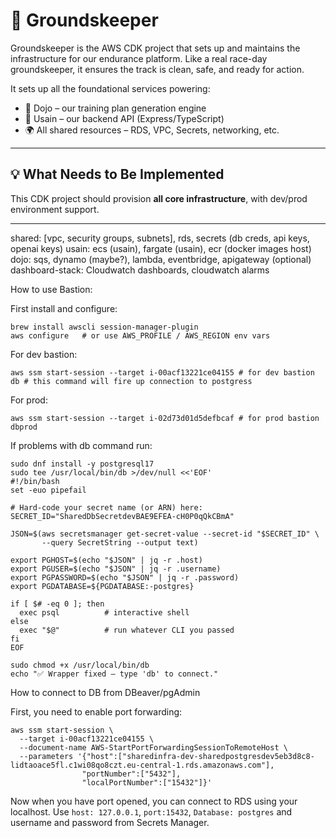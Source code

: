 # 🧹 Groundskeeper

Groundskeeper is the AWS CDK project that sets up and maintains the infrastructure for our endurance platform. Like a real race-day groundskeeper, it ensures the track is clean, safe, and ready for action.

It sets up all the foundational services powering:

- 🧠 Dojo – our training plan generation engine
- 🧴 Usain – our backend API (Express/TypeScript)
- 🌍 All shared resources – RDS, VPC, Secrets, networking, etc.

---

## 💡 What Needs to Be Implemented

This CDK project should provision **all core infrastructure**, with dev/prod environment support.

---

shared: [vpc, security groups, subnets], rds, secrets (db creds, api keys, openai keys)
usain: ecs (usain), fargate (usain), ecr (docker images host)
dojo: sqs, dynamo (maybe?), lambda, eventbridge, apigateway (optional)
dashboard-stack: Cloudwatch dashboards, cloudwatch alarms

How to use Bastion:

First install and configure:

```
brew install awscli session-manager-plugin
aws configure   # or use AWS_PROFILE / AWS_REGION env vars
```

For dev bastion:

```
aws ssm start-session --target i-00acf13221ce04155 # for dev bastion
db # this command will fire up connection to postgress
```

For prod:

```
aws ssm start-session --target i-02d73d01d5defbcaf # for prod bastion
dbprod
```

If problems with db command run:

```
sudo dnf install -y postgresql17
sudo tee /usr/local/bin/db >/dev/null <<'EOF'
#!/bin/bash
set -euo pipefail

# Hard-code your secret name (or ARN) here:
SECRET_ID="SharedDbSecretdevBAE9EFEA-cH0P0qQkCBmA"

JSON=$(aws secretsmanager get-secret-value --secret-id "$SECRET_ID" \
       --query SecretString --output text)

export PGHOST=$(echo "$JSON" | jq -r .host)
export PGUSER=$(echo "$JSON" | jq -r .username)
export PGPASSWORD=$(echo "$JSON" | jq -r .password)
export PGDATABASE=${PGDATABASE:-postgres}

if [ $# -eq 0 ]; then
  exec psql          # interactive shell
else
  exec "$@"          # run whatever CLI you passed
fi
EOF

sudo chmod +x /usr/local/bin/db
echo "✅ Wrapper fixed — type 'db' to connect."
```


How to connect to DB from DBeaver/pgAdmin

First, you need to enable port forwarding:
```
aws ssm start-session \
  --target i-00acf13221ce04155 \
  --document-name AWS-StartPortForwardingSessionToRemoteHost \
  --parameters '{"host":["sharedinfra-dev-sharedpostgresdev5eb3d8c8-lidtaoace5fl.c1wi08qo8czt.eu-central-1.rds.amazonaws.com"],
                "portNumber":["5432"],
                "localPortNumber":["15432"]}'
```

Now when you have port opened, you can connect to RDS using your localhost. Use `host: 127.0.0.1`, `port:15432`, `Database: postgres` and username and password from Secrets Manager.
